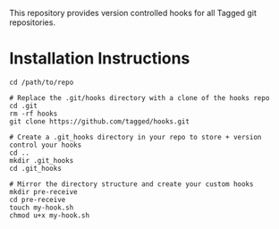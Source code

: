 This repository provides version controlled hooks for all Tagged git repositories.

# Installation Instructions
```
cd /path/to/repo

# Replace the .git/hooks directory with a clone of the hooks repo
cd .git
rm -rf hooks
git clone https://github.com/tagged/hooks.git

# Create a .git_hooks directory in your repo to store + version control your hooks
cd ..
mkdir .git_hooks
cd .git_hooks

# Mirror the directory structure and create your custom hooks
mkdir pre-receive
cd pre-receive
touch my-hook.sh
chmod u+x my-hook.sh
```
